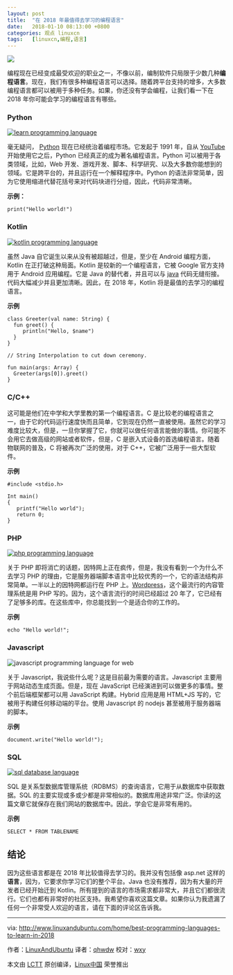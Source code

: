 ```yaml
---
layout: post
title:	"在 2018 年最值得去学习的编程语言"
date:	2018-01-10 08:13:00 +0800 
categories:	观点 linuxcn 
tags:	[linuxcn,编程,语言]
---
```



![](/Asserts/Images//attachment/album/201801/09/221436omkxk2s80mkoojz2.jpg)


编程现在已经变成最受欢迎的职业之一，不像以前，编制软件只局限于少数几种**编程语言**。现在，我们有很多种编程语言可以选择。随着跨平台支持的增多，大多数编程语言都可以被用于多种任务。如果，你还没有学会编程，让我们看一下在 2018 年你可能会学习的编程语言有哪些。


### Python


[![learn programming language](/Asserts/Images//attachment/album/201801/09/221441hceqs6a88sq6oqeq.png)](http://www.linuxandubuntu.com/uploads/2/1/1/5/21152474/learn-programming-language_orig.png)


毫无疑问， [Python](http://www.linuxandubuntu.com/home/best-python-ides-for-linux) 现在已经统治着编程市场。它发起于 1991 年，自从 [YouTube](http://www.linuxandubuntu.com/home/youtube-dl-a-command-line-gui-youtube-facebook-dailymotion-videos-downloading-tool-for-linux) 开始使用它之后，Python 已经真正的成为著名编程语言。Python 可以被用于各类领域，比如，Web 开发、游戏开发、脚本、科学研究、以及大多数你能想到的领域。它是跨平台的，并且运行在一个解释程序中。Python 的语法非常简单，因为它使用缩进代替花括号来对代码块进行分组，因此，代码非常清晰。


**示例：**



```
print("Hello world!")

```

### Kotlin


[![kotlin programming language](/Asserts/Images//attachment/album/201801/09/221444dbj0jr3z7rxnnjjq.jpg)](http://www.linuxandubuntu.com/uploads/2/1/1/5/21152474/kotlin-programming-language_orig.jpg)


虽然 Java 自它诞生以来从没有被超越过，但是，至少在 Android 编程方面，Kotlin 在正打破这种局面。Kotlin 是较新的一个编程语言，它被 Google 官方支持用于 Android 应用编程。它是 Java 的替代者，并且可以与 [java](http://www.linuxandubuntu.com/home/how-to-install-oracle-java-78-on-ubuntu) 代码无缝衔接。代码大幅减少并且更加清晰。因此，在 2018 年，Kotlin 将是最值的去学习的编程语言。


**示例**



```
class Greeter(val name: String) {
  fun greet() {
     println("Hello, $name")
  }
}

// String Interpolation to cut down ceremony.

fun main(args: Array) {
  Greeter(args[0]).greet()
}

```

### C/C++


这可能是他们在中学和大学里教的第一个编程语言。C 是比较老的编程语言之一，由于它的代码运行速度快而且简单，它到现在仍然一直被使用。虽然它的学习难度比较大，但是，一旦你掌握了它，你就可以做任何语言能做的事情。你可能不会用它去做高级的网站或者软件，但是，C 是嵌入式设备的首选编程语言。随着物联网的普及，C 将被再次广泛的使用，对于 C++，它被广泛用于一些大型软件。


**示例**



```
#include <stdio.h>

Int main()
{
   printf("Hello world");
   return 0;
}

```

### PHP


[![php programming language](/Asserts/Images//attachment/album/201801/09/221451fyrkr5c9jkjywjfr.png)](http://www.linuxandubuntu.com/uploads/2/1/1/5/21152474/1200px-php-logo-svg_orig.png)


关于 PHP 即将消亡的话题，因特网上正在疯传，但是，我没有看到一个为什么不去学习 PHP 的理由，它是服务器端脚本语言中比较优秀的一个，它的语法结构非常简单。一半以上的因特网都运行在 PHP 上。[Wordpress](http://www.linuxandubuntu.com/home/wordpress-how-to-host-and-manage-on-web-server-in-linuxubuntu-step-by-step-guide)，这个最流行的内容管理系统是用 PHP 写的。因为，这个语言流行的时间已经超过 20 年了，它已经有了足够多的库。在这些库中，你总能找到一个是适合你的工作的。


**示例**



```
echo "Hello world!";

```

### Javascript


![javascript programming language for web](/Asserts/Images//attachment/album/201801/09/221452d8mj00z04ub4less.png)


关于 Javascript，我说些什么呢？这是目前最为需要的语言。Javascript 主要用于网站动态生成页面。但是，现在 JavaScript 已经演进到可以做更多的事情。整个前后端框架都可以用 JavaScript 构建。Hybrid 应用是用 HTML+JS 写的，它被用于构建任何移动端的平台。使用 Javascript 的 nodejs 甚至被用于服务器端的脚本。


**示例**



```
document.write("Hello world!");

```

### SQL


[![sql database language](/Asserts/Images//attachment/album/201801/09/221459sulhc0rtf3gexu00.png)](http://www.linuxandubuntu.com/uploads/2/1/1/5/21152474/sql-database-language_orig.png)


SQL 是关系型数据库管理系统（RDBMS）的查询语言，它用于从数据库中获取数据。SQL 的主要实现或多或少都是非常相似的。数据库用途非常广泛。你读的这篇文章它就保存在我们网站的数据库中。因此，学会它是非常有用的。


**示例**



```
SELECT * FROM TABLENAME

```

结论
--


因为这些语言都是在 2018 年比较值得去学习的。我并没有包括像 asp.net 这样的 **语言**，因为，它要求你学习它们的整个平台。Java 也没有推荐，因为有大量的开发者已经开始迁到 Kotlin。所有提到的语言的市场需求都非常大，并且它们都很流行。它们也都有非常好的社区支持。我希望你喜欢这篇文章。如果你认为我遗漏了任何一个非常受人欢迎的语言，请在下面的评论区告诉我。




---


via: <http://www.linuxandubuntu.com/home/best-programming-languages-to-learn-in-2018>


作者：[LinuxAndUbuntu](http://www.linuxandubuntu.com) 译者：[qhwdw](https://github.com/qhwdw) 校对：[wxy](https://github.com/wxy)


本文由 [LCTT](https://github.com/LCTT/TranslateProject) 原创编译，[Linux中国](https://linux.cn/) 荣誉推出
